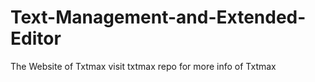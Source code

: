 # Text-Management-and-Extended-Editor
The Website of Txtmax 
visit txtmax repo for more info of Txtmax 
